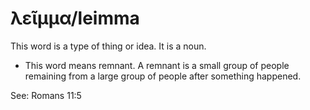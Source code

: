# λεῖμμα/leimma
This word is a type of thing or idea. It is a noun.

* This word means remnant. A remnant is a small group of people remaining from a large group of people after something happened. 

See: Romans 11:5
